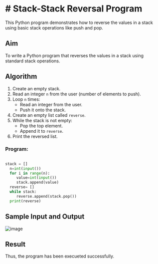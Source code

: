 # # Stack-Stack Reversal Program 

This Python program demonstrates how to reverse the values in a stack using basic stack operations like push and pop.

##  Aim

To write a Python program that reverses the values in a stack using standard stack operations.

##  Algorithm

1. Create an empty stack.
2. Read an integer `n` from the user (number of elements to push).
3. Loop `n` times:
   - Read an integer from the user.
   - Push it onto the stack.
4. Create an empty list called `reverse`.
5. While the stack is not empty:
   - Pop the top element.
   - Append it to `reverse`.
6. Print the reversed list.


### Program:
```python

stack = []
  n=int(input())
  for i in range(n):
     value=int(input())
     stack.append(value)
  reverse= []
  while stack:
     reverse.append(stack.pop())
  print(reverse)

```
##  Sample Input and Output
![image](https://github.com/user-attachments/assets/33de1396-08c2-4940-9cd3-f9b3341e4aab)

## Result
Thus, the program has been execueted successfully.
